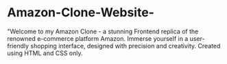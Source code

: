 # Amazon-Clone-Website-
"Welcome to my Amazon Clone - a stunning Frontend replica of the renowned e-commerce platform Amazon. Immerse yourself in a user-friendly shopping interface, designed with precision and creativity. 
Created using HTML and CSS only.
